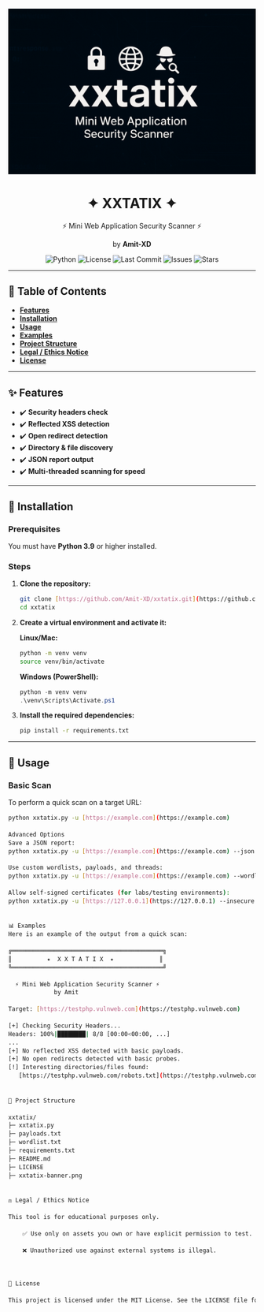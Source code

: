 <p align="center">
  <img src="xxtatix-banner.png" width="600" alt="XXTATIX Banner">
</p>

<h1 align="center">✦ XXTATIX ✦</h1>
<p align="center">⚡ Mini Web Application Security Scanner ⚡</p>
<p align="center">by <b>Amit-XD</b></p>

<p align="center">
  <img src="https://img.shields.io/badge/python-3.9%2B-blue" alt="Python">
  <img src="https://img.shields.io/github/license/Amit-XD/xxtatix" alt="License">
  <img src="https://img.shields.io/github/last-commit/Amit-XD/xxtatix" alt="Last Commit">
  <img src="https://img.shields.io/github/issues/Amit-XD/xxtatix" alt="Issues">
  <img src="https://img.shields.io/github/stars/Amit-XD/xxtatix?style=social" alt="Stars">
</p>

---

## 📑 Table of Contents
- [**Features**](#-features)
- [**Installation**](#-installation)
- [**Usage**](#-usage)
- [**Examples**](#-examples)
- [**Project Structure**](#-project-structure)
- [**Legal / Ethics Notice**](#️-legal--ethics-notice)
- [**License**](#-license)

---

## ✨ Features

* ✔️ **Security headers check**
* ✔️ **Reflected XSS detection**
* ✔️ **Open redirect detection**
* ✔️ **Directory & file discovery**
* ✔️ **JSON report output**
* ✔️ **Multi-threaded scanning for speed**

---

## 🚀 Installation

### **Prerequisites**
You must have **Python 3.9** or higher installed.

### **Steps**
1.  **Clone the repository:**
    ```bash
    git clone [https://github.com/Amit-XD/xxtatix.git](https://github.com/Amit-XD/xxtatix.git)
    cd xxtatix
    ```

2.  **Create a virtual environment and activate it:**

    **Linux/Mac:**
    ```bash
    python -m venv venv
    source venv/bin/activate
    ```

    **Windows (PowerShell):**
    ```powershell
    python -m venv venv
    .\venv\Scripts\Activate.ps1
    ```

3.  **Install the required dependencies:**
    ```bash
    pip install -r requirements.txt
    ```

---

## 📖 Usage

### **Basic Scan**
To perform a quick scan on a target URL:
```bash
python xxtatix.py -u [https://example.com](https://example.com)

Advanced Options
Save a JSON report:
python xxtatix.py -u [https://example.com](https://example.com) --json report.json

Use custom wordlists, payloads, and threads:
python xxtatix.py -u [https://example.com](https://example.com) --wordlist wordlist.txt --payloads payloads.txt --threads 20

Allow self-signed certificates (for labs/testing environments):
python xxtatix.py -u [https://127.0.0.1](https://127.0.0.1) --insecure


📊 Examples
Here is an example of the output from a quick scan:

╔═══════════════════════════════════════════╗
║          ✦  X X T A T I X  ✦             ║
╚═══════════════════════════════════════════╝

  ⚡ Mini Web Application Security Scanner ⚡
             by Amit

Target: [https://testphp.vulnweb.com](https://testphp.vulnweb.com)

[+] Checking Security Headers...
Headers: 100%|████████| 8/8 [00:00<00:00, ...]
...
[+] No reflected XSS detected with basic payloads.
[+] No open redirects detected with basic probes.
[!] Interesting directories/files found:
   [https://testphp.vulnweb.com/robots.txt](https://testphp.vulnweb.com/robots.txt)  [200]


📂 Project Structure

xxtatix/
├─ xxtatix.py
├─ payloads.txt
├─ wordlist.txt
├─ requirements.txt
├─ README.md
├─ LICENSE
├─ xxtatix-banner.png


⚖️ Legal / Ethics Notice

This tool is for educational purposes only.

    ✅ Use only on assets you own or have explicit permission to test.

    ❌ Unauthorized use against external systems is illegal.



📜 License

This project is licensed under the MIT License. See the LICENSE file for full details.





